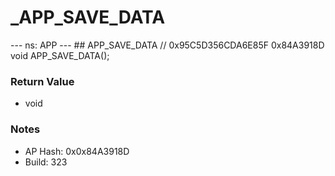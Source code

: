 # _APP_SAVE_DATA

--- ns: APP --- ## APP_SAVE_DATA  // 0x95C5D356CDA6E85F 0x84A3918D void APP_SAVE_DATA();

### Return Value
* void

### Notes
* AP Hash: 0x0x84A3918D
* Build: 323

